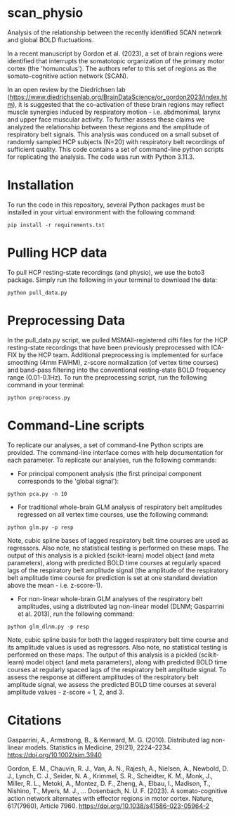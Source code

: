 # scan_physio
Analysis of the relationship between the recently identified SCAN network and global BOLD fluctuations.

In a recent manuscript by Gordon et al. (2023), a set of brain regions were identified that interrupts the somatotopic organization of the primary motor cortex (the 'homunculus'). The authors refer to this set of regions as the somato-cognitive action network (SCAN).  

In an open review by the Diedrichsen lab  (https://www.diedrichsenlab.org/BrainDataScience/or_gordon2023/index.htm), it is suggested that the co-activation of these brain regions may reflect muscle synergies induced by respiratory motion - i.e. abdmonimal, larynx and upper face muscular activity. To further assess these claims we analyzed the relationship between these regions and the amplitude of respiratory belt signals. This analysis was conduced on a small subset of randomly sampled HCP subjects (N=20) with respiratory belt recordings of sufficient quality. This code contains a set of command-line python scripts for replicating the analysis. The code was run with Python 3.11.3.

# Installation
To run the code in this repository, several Python packages must be installed in your virtual environment with the following command:
```
pip install -r requirements.txt
```

# Pulling HCP data
To pull HCP resting-state recordings (and physio), we use the boto3 package. Simply run the following in your terminal to download the data:
```
python pull_data.py
```

# Preprocessing Data
In the pull_data.py script, we pulled MSMAll-registered cifti files for the HCP resting-state recordings that have been previously preprocessed with ICA-FIX by the HCP team. Additional preprocessing is implemented for surface smoothing (4mm FWHM), z-score normalization (of vertex time courses) and band-pass filtering into the conventional resting-state BOLD frequency range (0.01-0.1Hz). To run the preprocessing script, run the following command in your terminal:
```
python preprocess.py
```

# Command-Line scripts
To replicate our analyses, a set of command-line Python scripts are provided. The command-line interface comes with help documentation for each parameter. To replicate our analyses, run the following commands:

* For principal component analysis (the first principal component corresponds to the 'global signal'):
```
python pca.py -n 10
```
* For traditional whole-brain GLM analysis of respiratory belt amplitudes regressed on all vertex time courses, use the following command:

```
python glm.py -p resp
```
Note, cubic spline bases of lagged respiratory belt time courses are used as regressors. Also note, no statistical testing is performed on these maps. The output of this analysis is a pickled (scikit-learn) model object (and meta parameters), along with predicted BOLD time courses at regularly spaced lags of the respiratory belt amplitude signal (the amplitude of the respiratory belt amplitude time course for prediction is set at one standard deviation above the mean - i.e. z-score-1). 

* For non-linear whole-brain GLM analyses of the respiratory belt amplitudes, using a distributed lag non-linear model (DLNM; Gasparrini et al. 2013), run the following command:

```
python glm_dlnm.py -p resp
```
Note, cubic spline basis for both the lagged respiratory belt time course and its amplitude values is used as regressors. Also note, no statistical testing is performed on these maps. The output of this analysis is a pickled (scikit-learn) model object (and meta parameters), along with predicted BOLD time courses at regularly spaced lags of the respiratory belt amplitude signal. To assess the response at different amplitudes of the respiratory belt amplitude signal, we assess the predicted BOLD time courses at several amplitude values - z-score = 1, 2, and 3. 

# Citations
Gasparrini, A., Armstrong, B., & Kenward, M. G. (2010). Distributed lag non-linear models. Statistics in Medicine, 29(21), 2224–2234. https://doi.org/10.1002/sim.3940


Gordon, E. M., Chauvin, R. J., Van, A. N., Rajesh, A., Nielsen, A., Newbold, D. J., Lynch, C. J., Seider, N. A., Krimmel, S. R., Scheidter, K. M., Monk, J., Miller, R. L., Metoki, A., Montez, D. F., Zheng, A., Elbau, I., Madison, T., Nishino, T., Myers, M. J., … Dosenbach, N. U. F. (2023). A somato-cognitive action network alternates with effector regions in motor cortex. Nature, 617(7960), Article 7960. https://doi.org/10.1038/s41586-023-05964-2







